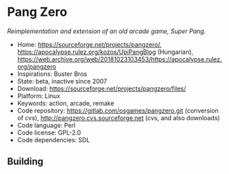 # Pang Zero

_Reimplementation and extension of an old arcade game, Super Pang._

- Home: https://sourceforge.net/projects/pangzero/, https://apocalypse.rulez.org/kozos/UpiPangBlog (Hungarian), https://web.archive.org/web/20181023103453/https://apocalypse.rulez.org/pangzero
- Inspirations: Buster Bros
- State: beta, inactive since 2007
- Download: https://sourceforge.net/projects/pangzero/files/
- Platform: Linux
- Keywords: action, arcade, remake
- Code repository: https://gitlab.com/osgames/pangzero.git (conversion of cvs), http://pangzero.cvs.sourceforge.net (cvs, and also downloads)
- Code language: Perl
- Code license: GPL-2.0
- Code dependencies: SDL

## Building
